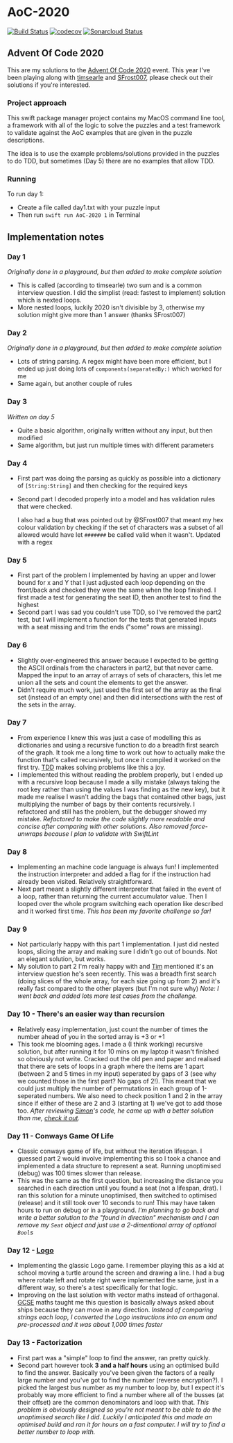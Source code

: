 # AoC-2020
[![Build Status](https://travis-ci.com/mikezs/AoC-2020.svg?branch=develop)](https://travis-ci.com/mikezs/AoC-2020)
[![codecov](https://codecov.io/gh/mikezs/AoC-2020/branch/develop/graph/badge.svg?token=64OZZEYDTF)](https://codecov.io/gh/mikezs/AoC-2020)
[![Sonarcloud Status](https://sonarcloud.io/api/project_badges/measure?project=mikezs_AoC-2020&metric=alert_status)](https://sonarcloud.io/dashboard?id=mikezs_AoC-2020)

## Advent Of Code 2020

This are my solutions to the [Advent Of Code 2020](https://adventofcode.com/2020/) event. This year I've been playing along with [timsearle](https://github.com/timsearle/AdventOfCode2020) and [SFrost007](https://github.com/SFrost007/AdventOfCode2020/), please check out their solutions if you're interested.

### Project approach

This swift package manager project contains my MacOS command line tool, a framework with all of the logic to solve the puzzles and a test framework to validate against the AoC examples that are given in the puzzle descriptions.

The idea is to use the example problems/solutions provided in the puzzles to do TDD, but sometimes (Day 5) there are no examples that allow TDD.

### Running

To run day 1:
- Create a file called day1.txt with your puzzle input
- Then run `swift run AoC-2020 1`  in Terminal

## Implementation notes

### Day 1
*Originally done in a playground, but then added to make complete solution*
- This is called (according to timsearle) two sum and is a common interview question. I did the simplist (read: fastest to implement) solution which is nexted loops.
- More nested loops, luckily 2020 isn't divisible by 3, otherwise my solution might give more than 1 answer (thanks SFrost007)

### Day 2
*Originally done in a playground, but then added to make complete solution*
- Lots of string parsing. A regex might have been more efficient, but I ended up just doing lots of `components(separatedBy:)` which worked for me
- Same again, but another couple of rules

### Day 3
*Written on day 5*
- Quite a basic algorithm, originally written without any input, but then modified
- Same algorithm, but just run multiple times with different parameters

### Day 4
- First part was doing the parsing as quickly as possible into a dictionary of `[String:String]` and then checking for the required keys
- Second part I decoded properly into a model and has validation rules that were checked. 

  I also had a bug that was pointed out by @SFrost007 that meant my hex colour validation by checking if the set of characters was a subset of all allowed would have let `#######` be called valid when it wasn't. Updated with a regex 

### Day 5
- First part of the problem I implemented by having an upper and lower bound for x and Y that I just adjusted each loop depending on the front/back and checked they were the same when the loop finished. I first made a test for generating the seat ID, then another test to find the highest
- Second part I was sad you couldn't use TDD, so I've removed the part2 test, but I will implement a function for the tests that generated inputs with a seat missing and trim the ends ("some" rows are missing).

### Day 6
- Slightly over-engineered this answer because I expected to be getting the ASCII ordinals from the characters in part2, but that never came. Mapped the input to an array of arrays of sets of characters, this let me union all the sets and count the elements to get the answer.
- Didn't require much work, just used the first set of the array as the final set (instead of an empty one) and then did intersections with the rest of the sets in the array.

### Day 7
- From experience I knew this was just a case of modelling this as dictionaries and using a recursive function to do a breadth first search of the graph. It took me a long time to work out how to actually make the function that's called recursively, but once it compiled it worked on the first try. [TDD](https://clean-swift.com/step-by-step-walkthrough-of-ios-test-driven-development-in-swift/) makes solving problems like this a joy.
- I implemented this without reading the problem properly, but I ended up with a recursive loop because I made a silly mistake (always taking the root key rather than using the values I was finding as the new key), but it made me realise I wasn't adding the bags that contained other bags, just multiplying the number of bags by their contents recursively. I refactored and still has the problem, but the debugger showed my mistake.
*Refactored to make the code slightly more readable and concise after comparing with other solutions. Also removed force-unwraps because I plan to validate with SwiftLint*

### Day 8
- Implementing an machine code language is always fun! I implemented the instruction interpreter and added a flag for if the instruction had already been visited. Relatively straightforward.
- Next part meant a slightly different interpreter that failed in the event of a loop, rather than returning the current accumulator value. Then I looped over the whole program switching each operation like described and it worked first time.
*This has been my favorite challenge so far!*

### Day 9
- Not particularly happy with this part 1 implementation. I just did nested loops, slicing the array and making sure I didn't go out of bounds. Not an elegant solution, but works.
- My solution to part 2 I'm really happy with and [Tim](https://github.com/timsearle/) mentioned it's an interview question he's seen recently. This was a breadth first search (doing slices of the whole array, for each size going up from 2) and it's really fast compared to the other players (but I'm not sure why) 
*Note: I went back and added lots more test cases from the challenge.*

### Day 10 - There's an easier way than recursion
- Relatively easy implementation, just count the number of times the number ahead of you in the sorted array is +3 or +1
- This took me blooming ages. I made a (I think working) recursive solution, but after running it for 10 mins on my laptop it wasn't finished so obviously not write. Cracked out the old pen and paper and realised that there are sets of loops in a graph where the items are 1 apart (between 2 and 5 times in my input) seperated by gaps of 3 (see why we counted those in the first part? No gaps of 2!). This meant that we could just multiply the number of permutations in each group of 1-seperated numbers. We also need to check position 1 and 2 in the array since if either of these are 2 and 3 (starting at 1) we've got to add those too.
*After reviewing [Simon](https://github.com/SFrost007/AdventOfCode2020/)'s code, he came up with a better solution than me, [check it out](https://github.com/SFrost007/AdventOfCode2020/blob/master/AdventOfCode2020/Day10.swift#L51).*

### Day 11 - Conways Game Of Life
- Classic conways game of life, but without the iteration lifespan. I guessed part 2 would involve implementing this so I took a chance and implemented a data structure to represent a seat. Running unoptimised (debug) was 100 times slower than release.
- This was the same as the first question, but increasing the distance you searched in each direction until you found a seat (not a lifespan, drat). I ran this solution for a minute unoptimised, then switched to optimised (release) and it still took over 10 seconds to run! This may have taken hours to run on debug or in a playground.
*I'm planning to go back and write a better solution to the "found in direction" mechanism and I can remove my `Seat` object and just use a 2-dimentional array of optional `Bool`s*

### Day 12 - [Logo](https://en.wikipedia.org/wiki/Logo_(programming_language))
- Implementing the glassic Logo game. I remember playing this as a kid at school moving a turtle around the screen and drawing a line. I had a bug where rotate left and rotate right were implemented the same, just in a different way, so there's a test specifically for that logic.
- Improving on the last solution with vector maths instead of orthagonal. [GCSE](https://en.wikipedia.org/wiki/General_Certificate_of_Secondary_Education) maths taught me this question is basically always asked about ships because they can move in any direction.
*Instead of comparing strings each loop, I converted the Logo instructions into an enum and pre-processed and it was about 1,000 times faster* 

### Day 13 - Factorization
- First part was a "simple" loop to find the answer, ran pretty quickly.
- Second part however took **3 and a half hours** using an optimised build to find the answer. Basically you've been given the factors of a really large number and you've got to find the number (reverse encryption?). I picked the largest bus number as my number to loop by, but I expect it's probably way more efficient to find a number where all of the busses (at their offset) are the common denominators and loop with that.
*This problem is obviously designed so you're not meant to be able to do the unoptimised search like I did. Luckily I anticipated this and made an optimised build and ran it for hours on a fast computer. I will try to find a better number to loop with.*
